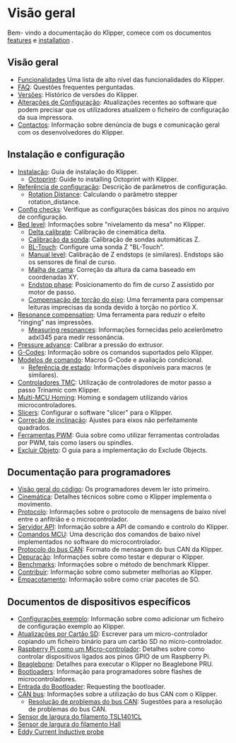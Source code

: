 # Visão geral

Bem- vindo a documentação do Klipper, comece com os documentos [features](Features.md) e [installation](Installation.md) .

## Visão geral

- [Funcionalidades](Features.md) Uma lista de alto nível das funcionalidades do Klipper.
- [FAQ](FAQ.md): Questões frequentes perguntadas.
- [Versões](Releases.md): Histórico de versões do Klipper.
- [Alterações de Configuração](Config_Changes.md): Atualizações recentes ao software que podem precisar que os utilizadores atualizem o ficheiro de configuração da sua impressora.
- [Contactos](Contact.md): Informação sobre denúncia de bugs e comunicação geral com os desenvolvedores do Klipper.

## Instalação e configuração

- [Instalação](Installation.md): Guia de instalação do Klipper.
   - [Octoprint](OctoPrint.md): Guide to installing Octoprint with Klipper.
- [Referência de configuração](Config_Reference.md): Descrição de parâmetros de configuração.
   - [Rotation Distance](Rotation_Distance.md): Calculando o parâmetro stepper rotation_distance.
- [Config checks](Config_checks.md): Verifique as configurações básicas dos pinos no arquivo de configuração.
- [Bed level](Bed_Level.md): Informações sobre "nivelamento da mesa" no Klipper.
   - [Delta calibrate](Delta_Calibrate.md): Calibração de cinemática delta.
   - [Calibração da sonda](Probe_Calibrate.md): Calibração de sondas automáticas Z.
   - [BL-Touch](BLTouch.md): Configure uma sonda Z "BL-Touch".
   - [Manual level](Manual_Level.md): Calibração de Z endstops (e similares). Endstops são os sensores de final de curso.
   - [Malha de cama](Bed_Mesh.md): Correção da altura da cama baseado em coordenadas XY.
   - [Endstop phase](Endstop_Phase.md): Posicionamento do fim de curso Z assistido por motor de passo.
   - [Compensação de torção do eixo](Axis_Twist_Compensation.md): Uma ferramenta para compensar leituras imprecisas da sonda devido à torção no pórtico X.
- [Resonance compensation](Resonance_Compensation.md): Uma ferramenta para reduzir o efeito "ringing" nas impressões.
   - [Measuring resonances](Measuring_Resonances.md): Informações fornecidas pelo acelerômetro adxl345 para medir ressonância.
- [Pressure advance](Pressure_Advance.md): Calibrar a pressão do extrusor.
- [G-Codes](G-Codes.md): Informação sobre os comandos suportados pelo Klipper.
- [Modelos de comando](Command_Templates.md): Macros G-Code e avaliação condicional.
   - [Referência de estado](Status_Reference.md): Informações disponíveis para macros (e similares).
- [Controladores TMC](TMC_Drivers.md): Utilização de controladores de motor passo a passo Trinamic com Klipper.
- [Multi-MCU Homing](Multi_MCU_Homing.md): Homing e sondagem utilizando vários microcontroladores.
- [Slicers](Slicers.md): Configurar o software "slicer" para o Klipper.
- [Correção de inclinação](Skew_Correction.md): Ajustes para eixos não perfeitamente quadrados.
- [Ferramentas PWM](Using_PWM_Tools.md): Guia sobre como utilizar ferramentas controladas por PWM, tais como lasers ou spindles.
- [Excluir Objeto](Exclude_Object.md): O guia para a implementação do Exclude Objects.

## Documentação para programadores

- [Visão geral do código](Code_Overview.md): Os programadores devem ler isto primeiro.
- [Cinemática](Kinematics.md): Detalhes técnicos sobre como o Klipper implementa o movimento.
- [Protocolo](Protocol.md): Informações sobre o protocolo de mensagens de baixo nível entre o anfitrião e o microcontrolador.
- [Servidor API](API_Server.md): Informação sobre a API de comando e controlo do Klipper.
- [Comandos MCU](MCU_Commands.md): Uma descrição dos comandos de baixo nível implementados no software do microcontrolador.
- [Protocolo do bus CAN](CANBUS_protocol.md): Formato de mensagem do bus CAN da Klipper.
- [Depuração](Depuração.md): Informações sobre como testar e depurar o Klipper.
- [Benchmarks](Benchmarks.md): Informações sobre o método de benchmark Klipper.
- [Contribuir](CONTRIBUTING.md): Informação sobre como submeter melhorias ao Klipper.
- [Empacotamento](Packaging.md): Informação sobre como criar pacotes de SO.

## Documentos de dispositivos específicos

- [Configurações exemplo](Example_Configs.md): Informação sobre como adicionar um ficheiro de configuração exemplo ao Klipper.
- [Atualizações por Cartão SD](SDCard_Updates.md): Escrever para um micro-controlador copiando um ficheiro binário para um cartão SD no micro-controlador.
- [Raspberry Pi como um Micro-controlador](RPi_microcontroller.md): Detalhes sobre como controlar dispositivos ligados aos pinos GPIO de um Raspberry Pi.
- [Beaglebone](Beaglebone.md): Detalhes para executar o Klipper no Beaglebone PRU.
- [Bootloaders](Bootloaders.md): Informação para programadores sobre flashes de microcontroladores.
- [Entrada do Bootloader](Bootloader_Entry.md): Requesting the bootloader.
- [CAN bus](CANBUS.md): Informações sobre a utilização do bus CAN com o Klipper.
   - [Resolução de problemas do bus CAN](CANBUS_Troubleshooting.md): Sugestões para a resolução de problemas do bus CAN.
- [Sensor de largura do filamento TSL1401CL](TSL1401CL_Filament_Width_Sensor.md)
- [Sensor de largura do filamento Hall](Hall_Filament_Width_Sensor.md)
- [Eddy Current Inductive probe](Eddy_Probe.md)
